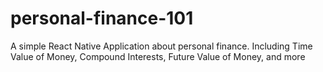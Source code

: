 # personal-finance-101
A simple React Native Application about personal finance. Including Time Value of Money, Compound Interests, Future Value of Money, and more
